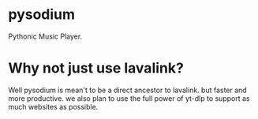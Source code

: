 # pysodium
Pythonic Music Player.

# Why not just use lavalink?
Well pysodium is mean't to be a direct ancestor to lavalink.
but faster and more productive. we also plan to use the full power
of yt-dlp to support as much websites as possible.